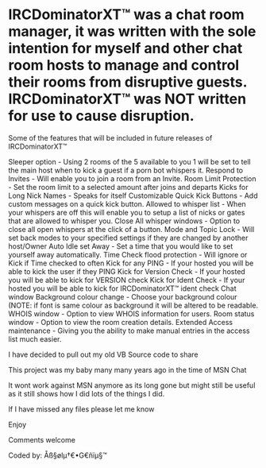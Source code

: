 # IRCDominatorXT™ was a chat room manager, it was written with the sole intention for myself and other chat room hosts to manage and control their rooms from disruptive guests. IRCDominatorXT™ was NOT written for use to cause disruption.

Some of the features that will be included in future releases of IRCDominatorXT™

Sleeper option - Using 2 rooms of the 5 available to you 1 will be set to tell the main host when to kick a guest if a porn bot whispers it.
Respond to Invites - Will enable you to join a room from an Invite.
Room Limit Protection - Set the room limit to a selected amount after joins and departs
Kicks for Long Nick Names - Speaks for itself
Customizable Quick Kick Buttons - Add custom messages on a quick kick button.
Allowed to whisper list - When your whispers are off this will enable you to setup a list of nicks or gates that are allowed to whisper you.
Close All whisper windows - Option to close all open whispers at the click of a button.
Mode and Topic Lock - Will set back modes to your specified settings if they are changed by another host/Owner
Auto Idle set Away - Set a time that you would like to set yourself away automatically.
Time Check flood protection - Will ignore or Kick if Time checked to often
Kick for any PING - If your hosted you will be able to kick the user if they PING
Kick for Version Check - If your hosted you will be able to kick for VERSION check
Kick for Ident Check - If your hosted you will be able to kick for IRCDominatorXT™ ident check
Chat window Background colour change - Choose your background colour (NOTE: if font is same colour as background it will be altered to be readable.
WHOIS window - Option to view WHOIS information for users.
Room status window - Option to view the room creation details.
Extended Access maintenance - Giving you the ability to make manual entries in the access list much easier.


I have decided to pull out my old VB Source code to share

This project was my baby many many years ago in the time of MSN Chat

It wont work against MSN anymore as its long gone but might still be useful as it still shows how I did lots of the things I did.

If I have missed any files please let me know

Enjoy

Comments welcome

Coded by: Åß§ølµ†€•G€ñïµ§™
